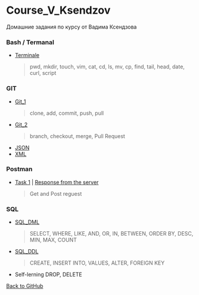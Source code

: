 # Course_V_Ksendzov
Домашние задания по курсу от Вадима Ксендзова

### Bash / Termanal
* [Terminale](https://yuliakondratsiuk.github.io/Course_V_Ksendzov/hw_terminale_1)
    > pwd, mkdir, touch, vim, cat, cd, ls, mv, cp, find, tail, head, date, curl, script

### GIT
* [Git_1](https://yuliakondratsiuk.github.io/Course_V_Ksendzov/hw_git_1)
     > clone, add, commit, push, pull
* [Git_2](https://yuliakondratsiuk.github.io/Course_V_Ksendzov/hw_git_2)
    > branch, checkout, merge, Pull Request
* [JSON](https://yuliakondratsiuk.github.io/JSON/)
* [XML](https://yuliakondratsiuk.github.io/XML/)  

### Postman 
* [Task 1](https://yuliakondratsiuk.github.io/Postman/Postman_HW1) | [Response from the server](https://yuliakondratsiuk.github.io/Postman/postman_HW1_collection)
    > Get and Post reguest


### SQL
* [SQL_DML](https://yuliakondratsiuk.github.io/SQL/SQL_HW_DML)
    > SELECT, WHERE, LIKE, AND, OR, IN, BETWEEN, ORDER BY, DESC, MIN, MAX, COUNT
* [SQL_DDL](https://yuliakondratsiuk.github.io/SQL/SQL_HW_DDL)
    > CREATE, INSERT INTO, VALUES, ALTER, FOREIGN KEY
* Self-lerning DROP, DELETE






[Back to GitHub](https://github.com/yuliakondratsiuk)
